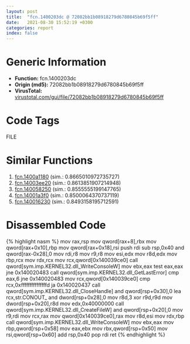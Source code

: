 ```yaml
---
layout: post
title:  "fcn.1400203dc @ 72082bb1b08918279d6780845b69f5ff"
date:   2021-08-30 15:52:19 +0300
categories: report
index: false
---
```


# Generic Information
- **Function:** fcn.1400203dc
- **Origin (md5):** 72082bb1b08918279d6780845b69f5ff
- **VirusTotal:** [virustotal.com/gui/file/72082bb1b08918279d6780845b69f5ff][virustotal_ref]

# Code Tags
<span class="tag" id="FILE">FILE</span>


# Similar Functions

1. [fcn.1400a1180][similar_1_ref] (sim.: 0.8665010972735727)
2. [fcn.14003ee20][similar_2_ref] (sim.: 0.8613851907214948)
3. [fcn.140058250][similar_3_ref] (sim.: 0.8555555199147765)
4. [fcn.14001a3f0][similar_4_ref] (sim.: 0.8500064370737119)
5. [fcn.140016230][similar_5_ref] (sim.: 0.8493158195712591)


# Disassembled Code

{% highlight nasm %}
mov rax,rsp
mov qword[rax+8],rbx
mov qword[rax+0x10],rbp
mov qword[rax+0x18],rsi
push rdi
sub rsp,0x40
and qword[rax-0x28],0
mov rdi,r8
mov r9,r8
mov esi,edx
mov r8d,edx
mov rbp,rcx
mov rdx,rcx
mov rcx,qword[0x140039ce0]
call qword[sym.imp.KERNEL32.dll_WriteConsoleW]
mov ebx,eax
test eax,eax
jne 0x140020483
call qword[sym.imp.KERNEL32.dll_GetLastError]
cmp eax,6
jne 0x140020483
mov rcx,qword[0x140039ce0]
cmp rcx,0xfffffffffffffffd
ja 0x140020437
call qword[sym.imp.KERNEL32.dll_CloseHandle]
and qword[rsp+0x30],0
lea rcx,str.CONOUT_
and dword[rsp+0x28],0
mov r8d,3
xor r9d,r9d
mov dword[rsp+0x20],r8d
mov edx,0x40000000
call qword[sym.imp.KERNEL32.dll_CreateFileW]
and qword[rsp+0x20],0
mov r9,rdi
mov rcx,rax
mov qword[0x140039ce0],rax
mov r8d,esi
mov rdx,rbp
call qword[sym.imp.KERNEL32.dll_WriteConsoleW]
mov ebx,eax
mov rbp,qword[rsp+0x58]
mov eax,ebx
mov rbx,qword[rsp+0x50]
mov rsi,qword[rsp+0x60]
add rsp,0x40
pop rdi
ret 
{% endhighlight %}


[similar_1_ref]: /report/fcn.1400a1180@a5e8b4820319974b4ce1027132e98e27
[similar_2_ref]: /report/fcn.14003ee20@3bee9e0608c478ffce0d10559aae732b
[similar_3_ref]: /report/fcn.140058250@3bee9e0608c478ffce0d10559aae732b
[similar_4_ref]: /report/fcn.14001a3f0@a5e8b4820319974b4ce1027132e98e27
[similar_5_ref]: /report/fcn.140016230@a5e8b4820319974b4ce1027132e98e27
[virustotal_ref]: https://www.virustotal.com/gui/file/72082bb1b08918279d6780845b69f5ff